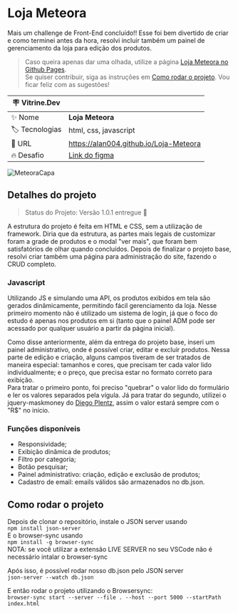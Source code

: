 # Loja Meteora

Mais um challenge de Front-End concluído!! Esse foi bem divertido de criar e como terminei antes da hora, resolvi incluir também um painel de gerenciamento da loja para edição dos produtos.

> Caso queira apenas dar uma olhada, utilize a página [Loja Meteora no Github Pages](https://alan004.github.io/Loja-Meteora/). \
> Se quiser contribuir, siga as instruções em [Como rodar o projeto](#como-rodar-o-projeto). Vou ficar feliz com as sugestões!

| :placard: Vitrine.Dev |     |
| -------------  | --- |
| :sparkles: Nome        | **Loja Meteora**
| :label: Tecnologias | html, css, javascript
| :rocket: URL         | https://alan004.github.io/Loja-Meteora
| :fire: Desafio     | [Link do figma](https://www.figma.com/file/2TLgt8UjsWUViWlmpXu5Fz/Challenge-Front-end-%7C-Loja-Meteora?type=design&node-id=2386%3A2430&mode=design&t=hxiSpPCp8HDXwSBQ-1)

<!-- Inserir imagem com a #vitrinedev ao final do link -->
<!--![AdopetcAPA](https://user-images.githubusercontent.com/17684918/209195984-a3c4e20b-4f3a-4778-b5b4-3e17556a0480.png#vitrinedev)-->
![MeteoraCapa](https://user-images.githubusercontent.com/17684918/253834312-cdda2140-3232-4913-8e4c-9fa09ace4fb7.png#vitrinedev)

## Detalhes do projeto

> Status do Projeto: Versão 1.0.1 entregue  🫡  

A estrutura do projeto é feita em HTML e CSS, sem a utilização de framework. Diria que da estrutura, as partes mais legais de customizar foram a grade de produtos e o modal "ver mais", que foram bem satisfatórios de olhar quando concluídos. 
Depois de finalizar o projeto base, resolvi criar também uma página para administração do site, fazendo o CRUD completo.

### Javascript
Utilizando JS e simulando uma API, os produtos exibidos em tela são gerados dinâmicamente, permitindo fácil gerenciamento da loja. Nesse primeiro momento não é utilizado um sistema de login, já que o foco do estudo é apenas nos produtos em si (tanto que o painel ADM pode ser acessado por qualquer usuário a partir da página inicial). 

Como disse anteriormente, além da entrega do projeto base, inseri um painel administrativo, onde é possível criar, editar e excluir produtos. Nessa parte de edição e criação, alguns campos tiveram de ser tratados de maneira especial: tamanhos e cores, que precisam ter cada valor lido individualmente; e o preço, que precisa estar no formato correto para exibição.\
Para tratar o primeiro ponto, foi preciso "quebrar" o valor lido do formulário e ler os valores separados pela vígula. Já para tratar do segundo, utilizei o jquery-maskmoney do [Diego Plentz](https://github.com/plentz/jquery-maskmoney), assim o valor estará sempre com o "R$" no início.

### Funções disponíveis
- Responsividade;
- Exibição dinâmica de produtos;
- Filtro por categoria;
- Botão pesquisar;
- Painel administrativo: criação, edição e exclusão de produtos;
- Cadastro de email: emails válidos são armazenados no db.json.

## Como rodar o projeto
Depois de clonar o repositório, instale o JSON server usando \
`npm install json-server` \
E o browser-sync usando \
`npm install -g browser-sync` \
NOTA: se você utilizar a extensão LIVE SERVER no seu VSCode não é necessário intalar o browser-sync

Após isso, é possível rodar nosso db.json pelo JSON server\
`json-server --watch db.json` 

E então rodar o projeto utilizando o Browsersync:\
`browser-sync start --server --file . --host --port 5000 --startPath index.html`

